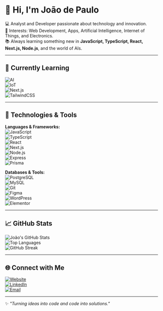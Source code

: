 # 👋 Hi, I'm João de Paulo

💻 Analyst and Developer passionate about technology and innovation.  
🚀 Interests: Web Development, Apps, Artificial Intelligence, Internet of Things, and Electronics.  
📚 Always learning something new in **JavaScript, TypeScript, React, Next.js, Node.js**, and the world of AIs.

---

## 🌱 Currently Learning

![AI](https://img.shields.io/badge/AI-DeepLearning-blue?style=for-the-badge&logo=opencv)  
![IoT](https://img.shields.io/badge/IoT-InternetOfThings-green?style=for-the-badge&logo=arduino)  
![Next.js](https://img.shields.io/badge/Next.js-Advanced-000000?style=for-the-badge&logo=nextdotjs&logoColor=white)  
![TailwindCSS](https://img.shields.io/badge/TailwindCSS-Learning-06B6D4?style=for-the-badge&logo=tailwind-css&logoColor=white)  

---

## 🔧 Technologies & Tools

**Languages & Frameworks:**  
![JavaScript](https://img.shields.io/badge/-JavaScript-F7DF1E?style=for-the-badge&logo=javascript&logoColor=black)  
![TypeScript](https://img.shields.io/badge/-TypeScript-3178C6?style=for-the-badge&logo=typescript&logoColor=white)  
![React](https://img.shields.io/badge/-React-61DAFB?style=for-the-badge&logo=react&logoColor=black)  
![Next.js](https://img.shields.io/badge/-Next.js-000000?style=for-the-badge&logo=nextdotjs&logoColor=white)  
![Node.js](https://img.shields.io/badge/-Node.js-339933?style=for-the-badge&logo=node.js&logoColor=white)  
![Express](https://img.shields.io/badge/-Express-000000?style=for-the-badge&logo=express&logoColor=white)  
![Prisma](https://img.shields.io/badge/-Prisma-2D3748?style=for-the-badge&logo=prisma&logoColor=white)  

**Databases & Tools:**  
![PostgreSQL](https://img.shields.io/badge/-PostgreSQL-4169E1?style=for-the-badge&logo=postgresql&logoColor=white)  
![MySQL](https://img.shields.io/badge/-MySQL-00758F?style=for-the-badge&logo=mysql&logoColor=white)  
![Git](https://img.shields.io/badge/-Git-F05032?style=for-the-badge&logo=git&logoColor=white)  
![Figma](https://img.shields.io/badge/-Figma-F24E1E?style=for-the-badge&logo=figma&logoColor=white)  
![WordPress](https://img.shields.io/badge/-WordPress-21759B?style=for-the-badge&logo=wordpress&logoColor=white)  
![Elementor](https://img.shields.io/badge/-Elementor-845EC2?style=for-the-badge&logo=elementor&logoColor=white)  

---

## 📈 GitHub Stats

![João's GitHub Stats](https://github-readme-stats.vercel.app/api?username=joaodepaulojp&show_icons=true&theme=radical&count_private=true)  
![Top Languages](https://github-readme-stats.vercel.app/api/top-langs/?username=joaodepaulojp&layout=compact&theme=radical)  
![GitHub Streak](https://github-readme-streak-stats.herokuapp.com/?user=joaodepaulojp&theme=radical)  

---

## 🌐 Connect with Me

[![Website](https://img.shields.io/badge/Website-joaodepaulo.site-4CAF50?style=for-the-badge&logo=google-chrome&logoColor=white)](https://joaodepaulo.site)  
[![LinkedIn](https://img.shields.io/badge/LinkedIn-0077B5?style=for-the-badge&logo=linkedin&logoColor=white)](https://www.linkedin.com/in/joao-depaulo)  
[![Email](https://img.shields.io/badge/Email-seuemail@email.com-D14836?style=for-the-badge&logo=gmail&logoColor=white)](mailto:joaodepaulocardoso@gmail.com)  

---

✨ *"Turning ideas into code and code into solutions."*  
